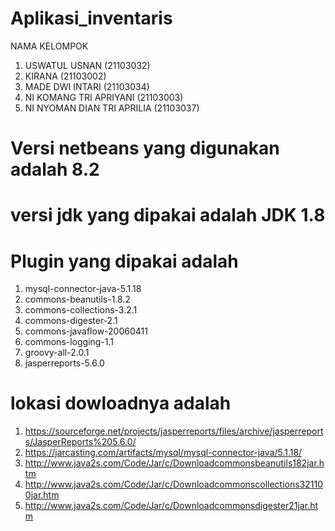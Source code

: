 # Aplikasi_inventaris

NAMA KELOMPOK
1. USWATUL USNAN (21103032)
2. KIRANA (21103002)
3. MADE DWI INTARI (21103034)
4. NI KOMANG TRI APRIYANI (21103003)
5. NI NYOMAN DIAN TRI APRILIA (21103037) 

# Versi netbeans yang digunakan adalah 8.2
# versi jdk yang dipakai adalah JDK 1.8
# Plugin yang dipakai adalah 
 1. mysql-connector-java-5.1.18
 2. commons-beanutils-1.8.2
 3. commons-collections-3.2.1
 4. commons-digester-2.1
 5. commons-javaflow-20060411
 6. commons-logging-1.1
 7. groovy-all-2.0.1
 8. jasperreports-5.6.0
# lokasi dowloadnya adalah 
1. https://sourceforge.net/projects/jasperreports/files/archive/jasperreports/JasperReports%205.6.0/
2. https://jarcasting.com/artifacts/mysql/mysql-connector-java/5.1.18/
3. http://www.java2s.com/Code/Jar/c/Downloadcommonsbeanutils182jar.htm
4. http://www.java2s.com/Code/Jar/c/Downloadcommonscollections321100jar.htm
5. http://www.java2s.com/Code/Jar/c/Downloadcommonsdigester21jar.htm

